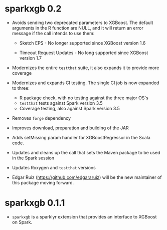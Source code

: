 # sparkxgb 0.2

- Avoids sending two deprecated parameters to XGBoost. The default arguments in
the R function are NULL, and it will return an error message if the call intends
to use them:

  - Sketch EPS - No longer supported since XGBoost version 1.6
  
  - Timeout Request Updates - No long supported since XGBoost version 1.7

- Modernizes the entire `testthat` suite, it also expands it to provide more
coverage


- Modernizes and expands CI testing. The single CI job is now expanded to three:

  - R package check, with no testing against the three major OS's
  - `testthat` tests against Spark version 3.5 
  - Coverage testing, also against Spark version 3.5
  
- Removes `forge` dependency 

- Improves download, preparation and building of the JAR

- Adds setMissing param handler for XGBoostRegressor in the Scala code.

- Updates and cleans up the call that sets the Maven package to be used in the
Spark session

- Updates Roxygen and `testthat` versions

- Edgar Ruiz (https://github.com/edgararuiz) will be the new maintainer of this
  package moving forward.

# sparkxgb 0.1.1

- `sparkxgb` is a sparklyr extension that provides an interface to XGBoost on Spark.
